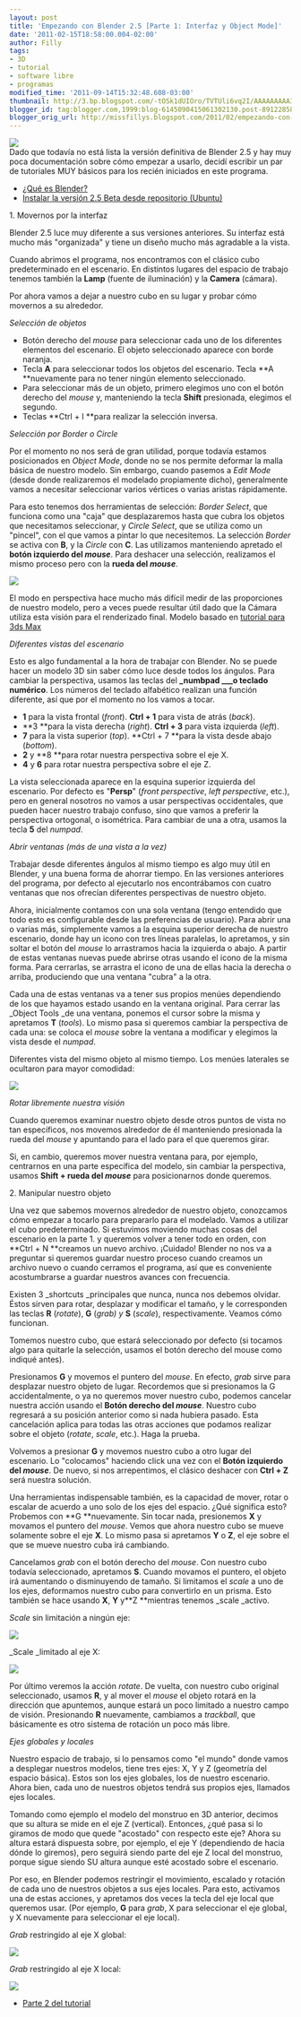```yaml
---
layout: post
title: 'Empezando con Blender 2.5 [Parte 1: Interfaz y Object Mode]'
date: '2011-02-15T18:58:00.004-02:00'
author: Filly
tags:
- 3D
- tutorial
- software libre
- programas
modified_time: '2011-09-14T15:32:48.608-03:00'
thumbnail: http://3.bp.blogspot.com/-tOSk1dUIOro/TVTUli6vq2I/AAAAAAAAAIQ/wxJaMGuTob4/s72-c/blendermonster.png
blogger_id: tag:blogger.com,1999:blog-6145090415061302130.post-8912285814269081743
blogger_orig_url: http://missfillys.blogspot.com/2011/02/empezando-con-blender-25-tutorial.html
---
```

[![](http://3.bp.blogspot.com/-tOSk1dUIOro/TVTUli6vq2I/AAAAAAAAAIQ/wxJaMGuTob4/s320/blendermonster.png)][0]  
Dado que todavía no está lista la versión definitiva de Blender 2.5 y hay muy poca documentación sobre cómo
empezar a usarlo, decidí escribir un par de tutoriales MUY básicos para los recién iniciados en este programa.

* [¿Qué es Blender?][1]
* [Instalar la versión 2.5 Beta desde repositorio (Ubuntu)][2] 

1\. Movernos por la interfaz

Blender 2.5 luce muy diferente a sus versiones anteriores. Su interfaz está mucho más "organizada" y tiene un
diseño mucho más agradable a la vista.

Cuando abrimos el programa, nos encontramos con el clásico cubo predeterminado en el escenario. En distintos lugares
del espacio de trabajo tenemos también la **Lamp** (fuente de iluminación) y la **Camera** (cámara).  

Por ahora vamos a dejar a nuestro cubo en su lugar y probar cómo movernos a su alrededor. 

_Selección de objetos_

* Botón derecho del _mouse_ para seleccionar cada uno de los diferentes elementos del escenario. El objeto
seleccionado aparece con borde naranja.
* Tecla **A** para seleccionar todos los objetos del escenario. Tecla **A **nuevamente para no tener ningún
elemento seleccionado.
* Para seleccionar más de un objeto, primero elegimos uno con el botón derecho del _mouse_ y, manteniendo la
tecla **Shift** presionada, elegimos el segundo.
* Teclas **Ctrl + I **para realizar la selección inversa. 

_Selección por _Border_ o _Circle__  

Por el momento no nos será de gran utilidad, porque todavía estamos posicionados en _Object Mode_, donde no se
nos permite deformar la malla básica de nuestro modelo. Sin embargo, cuando pasemos a _Edit Mode_ (desde donde
realizaremos el modelado propiamente dicho), generalmente vamos a necesitar seleccionar varios vértices o varias
aristas rápidamente.  

Para esto tenemos dos herramientas de selección: _Border Select_, que funciona como una "caja" que desplazaremos
hasta que cubra los objetos que necesitamos seleccionar, y _Circle Select_, que se utiliza como un "pincel",
con el que vamos a pintar lo que necesitemos. La selección _Border_ se activa con **B**, y la _Circle_ con **C**.
Las utilizamos manteniendo apretado el **botón izquierdo del _mouse_**. Para deshacer una selección, realizamos el
mismo proceso pero con la **rueda del _mouse_**.  

[![](http://1.bp.blogspot.com/-24RRneLW7D4/TVknSEVD8DI/AAAAAAAAAJQ/8M0CaN_aW7Y/s320/blenderejemplo1.png)][3]

El modo en perspectiva hace mucho más difícil medir de las proporciones de nuestro modelo, pero a veces puede
resultar útil dado que la Cámara utiliza esta visión para el renderizado final. Modelo basado en
[tutorial para 3ds Max][4]

_Diferentes vistas del escenario_

Esto es algo fundamental a la hora de trabajar con Blender. No se puede hacer un modelo 3D sin saber cómo luce
desde todos los ángulos. Para cambiar la perspectiva, usamos las teclas del **_numbpad ___o teclado numérico**.
Los números del teclado alfabético realizan una función diferente, así que por el momento no los vamos a tocar. 

* **1** para la vista frontal (_front_). **Ctrl + 1** para vista de atrás (_back_).
* **3 **para la vista derecha (_right_). **Ctrl + 3** para vista izquierda (_left_).
* **7** para la vista superior (_top_). **Ctrl + 7 **para la vista desde abajo (_bottom_).
* **2** y **8 **para rotar nuestra perspectiva sobre el eje X.
* **4** y **6** para rotar nuestra perspectiva sobre el eje Z.

La vista seleccionada aparece en la esquina superior izquierda del escenario. Por defecto es "**Persp**"
(_front perspective_, _left perspective_, etc.), pero en general nosotros no vamos a usar perspectivas occidentales,
que pueden hacer nuestro trabajo confuso, sino que vamos a preferir la perspectiva ortogonal, o isométrica.
Para cambiar de una a otra, usamos la tecla **5** del _numpad_.

_Abrir ventanas (más de una vista a la vez)_  

Trabajar desde diferentes ángulos al mismo tiempo es algo muy útil en Blender, y una buena forma de ahorrar tiempo.
En las versiones anteriores del programa, por defecto al ejecutarlo nos encontrábamos con cuatro ventanas que nos
ofrecían diferentes perspectivas de nuestro objeto.  

Ahora, inicialmente contamos con una sola ventana (tengo entendido que todo esto es configurable desde las preferencias
de usuario). Para abrir una o varias más, simplemente vamos a la esquina superior derecha de nuestro escenario, donde
hay un icono con tres líneas paralelas, lo apretamos, y sin soltar el botón del _mouse_ lo arrastramos hacia la
izquierda o abajo. A partir de estas ventanas nuevas puede abrirse otras usando el icono de la misma forma.
Para cerrarlas, se arrastra el icono de una de ellas hacia la derecha o arriba, produciendo que una ventana "cubra"
a la otra.  

Cada una de estas ventanas va a tener sus propios menúes dependiendo de los que hayamos estado usando en la ventana
original. Para cerrar las _Object Tools _de una ventana, ponemos el cursor sobre la misma y apretamos **T** (_tools_).
Lo mismo pasa si queremos cambiar la perspectiva de cada una: se coloca el _mouse_ sobre la ventana a modificar y
elegimos la vista desde el _numpad_.  

Diferentes vista del mismo objeto al mismo tiempo. Los menúes laterales se ocultaron para mayor comodidad:

[![](http://2.bp.blogspot.com/-o6GRHT1Z-YY/TVnB6td9koI/AAAAAAAAAJs/L-qPglPmdrQ/s320/blenderejemplo6.png)][5]

_Rotar libremente nuestra visión_

Cuando queremos examinar nuestro objeto desde otros puntos de vista no tan específicos, nos movemos alrededor de él
manteniendo presionada la rueda del _mouse_ y apuntando para el lado para el que queremos girar.  

Si, en cambio, queremos mover nuestra ventana para, por ejemplo, centrarnos en una parte específica del modelo, sin
cambiar la perspectiva, usamos **Shift + rueda del _mouse_** para posicionarnos donde queremos.  

2\. Manipular nuestro objeto  

Una vez que sabemos movernos alrededor de nuestro objeto, conozcamos cómo empezar a tocarlo para prepararlo para el
modelado. Vamos a utilizar el cubo predeterminado. Si estuvimos moviendo muchas cosas del escenario en la parte 1\. y
queremos volver a tener todo en orden, con **Ctrl + N **creamos un nuevo archivo. ¡Cuidado! Blender no nos va a
preguntar si queremos guardar nuestro proceso cuando creamos un archivo nuevo o cuando cerramos el programa,
así que es conveniente acostumbrarse a guardar nuestros avances con frecuencia.  

Existen 3 _shortcuts _principales que nunca, nunca nos debemos olvidar. Éstos sirven para rotar, desplazar y modificar
el tamaño, y le corresponden las teclas **R** (_rotate_), **G** (_grab) y_ **S** (_scale_), respectivamente. Veamos
cómo funcionan.  

Tomemos nuestro cubo, que estará seleccionado por defecto (si tocamos algo para quitarle la selección, usamos el botón
derecho del mouse como indiqué antes).  

Presionamos **G** y movemos el puntero del _mouse_. En efecto, _grab_ sirve para desplazar nuestro objeto de lugar.
Recordemos que si presionamos la G accidentalmente, o ya no queremos mover nuestro cubo, podemos cancelar nuestra acción
usando el **Botón derecho del _mouse_**. Nuestro cubo regresará a su posición anterior como si nada hubiera pasado.
Esta cancelación aplica para todas las otras acciones que podamos realizar sobre el objeto (_rotate_, _scale_, etc.).
Haga la prueba.  

Volvemos a presionar **G** y movemos nuestro cubo a otro lugar del escenario. Lo "colocamos" haciendo click una vez con
el **Botón izquierdo del _mouse_**. De nuevo, si nos arrepentimos, el clásico deshacer con **Ctrl + Z** será nuestra
solución.  

Una herramientas indispensable también, es la capacidad de mover, rotar o escalar de acuerdo a uno solo de los ejes
del espacio. ¿Qué significa esto? Probemos con **G **nuevamente. Sin tocar nada, presionemos **X** y movamos el puntero
del _mouse_. Vemos que ahora nuestro cubo se mueve solamente sobre el eje **X**. Lo mismo pasa si apretamos **Y** o
**Z**, el eje sobre el que se mueve nuestro cuba irá cambiando.  

Cancelamos _grab_ con el botón derecho del _mouse_. Con nuestro cubo todavía seleccionado, apretamos **S**.
Cuando movamos el puntero, el objeto irá aumentando o disminuyendo de tamaño. Si limitamos el _scale_ a uno de los ejes,
deformamos nuestro cubo para convertirlo en un prisma. Esto también se hace usando **X**, **Y** y**Z **mientras tenemos
_scale _activo.  

_Scale_ sin limitación a ningún eje:

[![](http://2.bp.blogspot.com/-F_YXxHXl_IY/TVlLyHG_IjI/AAAAAAAAAJU/QqgZpMdlsUY/s320/blenderejemplo2.png)][6]

_Scale _limitado al eje X:

[![](http://4.bp.blogspot.com/-2NL0OMfpJtE/TVlL58CEt5I/AAAAAAAAAJY/57OHLXvK-XU/s320/blenderejemplo3.png)][7]

Por último veremos la acción _rotate_. De vuelta, con nuestro cubo original seleccionado, usamos **R**, y al mover el
_mouse_ el objeto rotará en la dirección que apuntemos, aunque estará un poco limitado a nuestro campo de visión.
Presionando **R** nuevamente, cambiamos a _trackball_, que básicamente es otro sistema de rotación un poco más libre.  

_Ejes globales y locales_  

Nuestro espacio de trabajo, si lo pensamos como "el mundo" donde vamos a desplegar nuestros modelos, tiene tres ejes:
X, Y y Z (geometría del espacio básica). Estos son los ejes globales, los de nuestro escenario. Ahora bien, cada uno
de nuestros objetos tendrá sus propios ejes, llamados ejes locales.  

Tomando como ejemplo el modelo del monstruo en 3D anterior, decimos que su altura se mide en el eje Z (vertical).
Entonces, ¿qué pasa si lo giramos de modo que quede "acostado" con respecto este eje? Ahora su altura estará dispuesta
sobre, por ejemplo, el eje Y (dependiendo de hacia dónde lo giremos), pero seguirá siendo parte del eje Z local del
monstruo, porque sigue siendo SU altura aunque esté acostado sobre el escenario.  

Por eso, en Blender podemos restringir el movimiento, escalado y rotación de cada uno de nuestros objetos a sus ejes
locales. Para esto, activamos una de estas acciones, y apretamos dos veces la tecla del eje local que queremos usar.
(Por ejemplo, **G** para _grab_, X para seleccionar el eje global, y X nuevamente para seleccionar el eje local).  

_Grab_ restringido al eje X global:

[![](http://2.bp.blogspot.com/-0cNM4DFCPWk/TVm40tljlyI/AAAAAAAAAJc/XWMAEpwL92E/s320/blenderejemplo4.png)][8]

_Grab_ restringido al eje X local:

[![](http://4.bp.blogspot.com/-0qXzjKYzodk/TVm42wVXVdI/AAAAAAAAAJg/_vs3nrg-u6w/s320/blenderejemplo5.png)][9]

* [Parte 2 del tutorial][10]

[0]: http://3.bp.blogspot.com/-tOSk1dUIOro/TVTUli6vq2I/AAAAAAAAAIQ/wxJaMGuTob4/s1600/blendermonster.png
[1]: http://es.wikipedia.org/wiki/Blender
[2]: http://www.atareao.es/ubuntu/conociendo-ubuntu/blender-2-5-beta-en-ubuntu-desde-repositorio/
[3]: http://1.bp.blogspot.com/-24RRneLW7D4/TVknSEVD8DI/AAAAAAAAAJQ/8M0CaN_aW7Y/s1600/blenderejemplo1.png
[4]: http://www.polygonblog.com/3d-monster
[5]: http://2.bp.blogspot.com/-o6GRHT1Z-YY/TVnB6td9koI/AAAAAAAAAJs/L-qPglPmdrQ/s1600/blenderejemplo6.png
[6]: http://2.bp.blogspot.com/-F_YXxHXl_IY/TVlLyHG_IjI/AAAAAAAAAJU/QqgZpMdlsUY/s1600/blenderejemplo2.png
[7]: http://4.bp.blogspot.com/-2NL0OMfpJtE/TVlL58CEt5I/AAAAAAAAAJY/57OHLXvK-XU/s1600/blenderejemplo3.png
[8]: http://2.bp.blogspot.com/-0cNM4DFCPWk/TVm40tljlyI/AAAAAAAAAJc/XWMAEpwL92E/s1600/blenderejemplo4.png
[9]: http://4.bp.blogspot.com/-0qXzjKYzodk/TVm42wVXVdI/AAAAAAAAAJg/_vs3nrg-u6w/s1600/blenderejemplo5.png
[10]: http://www.missfilly.com.ar/2011/02/empezando-con-blender-25-parte-2.html